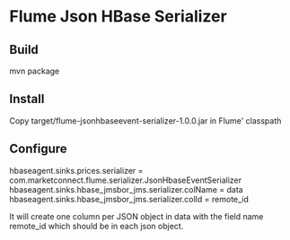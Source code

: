 # Flume Json HBase Serializer

## Build
mvn package

## Install
Copy target/flume-jsonhbaseevent-serializer-1.0.0.jar in Flume' classpath

## Configure
hbaseagent.sinks.prices.serializer = com.marketconnect.flume.serializer.JsonHbaseEventSerializer
hbaseagent.sinks.hbase_jmsbor_jms.serializer.colName = data
hbaseagent.sinks.hbase_jmsbor_jms.serializer.colId = remote_id

It will create one column per JSON object in data with the field name remote_id which should be in each json object.